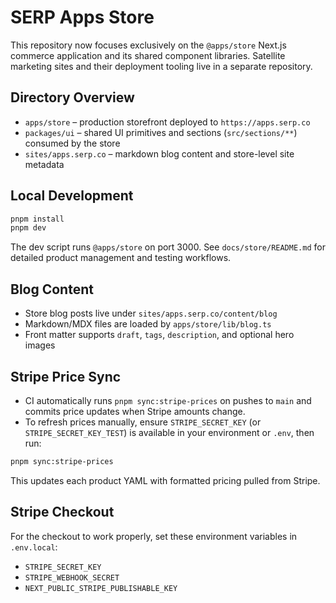 # SERP Apps Store

This repository now focuses exclusively on the `@apps/store` Next.js commerce application and its shared component libraries. Satellite marketing sites and their deployment tooling live in a separate repository.

## Directory Overview

- `apps/store` – production storefront deployed to `https://apps.serp.co`
- `packages/ui` – shared UI primitives and sections (`src/sections/**`) consumed by the store
- `sites/apps.serp.co` – markdown blog content and store-level site metadata

## Local Development

```bash
pnpm install
pnpm dev
```

The dev script runs `@apps/store` on port 3000. See `docs/store/README.md` for detailed product management and testing workflows.

## Blog Content

- Store blog posts live under `sites/apps.serp.co/content/blog`
- Markdown/MDX files are loaded by `apps/store/lib/blog.ts`
- Front matter supports `draft`, `tags`, `description`, and optional hero images

## Stripe Price Sync

- CI automatically runs `pnpm sync:stripe-prices` on pushes to `main` and commits price updates when Stripe amounts change.
- To refresh prices manually, ensure `STRIPE_SECRET_KEY` (or `STRIPE_SECRET_KEY_TEST`) is available in your environment or `.env`, then run:

```bash
pnpm sync:stripe-prices
```

This updates each product YAML with formatted pricing pulled from Stripe.

## Stripe Checkout

For the checkout to work properly, set these environment variables in `.env.local`:
- `STRIPE_SECRET_KEY`
- `STRIPE_WEBHOOK_SECRET`
- `NEXT_PUBLIC_STRIPE_PUBLISHABLE_KEY`
